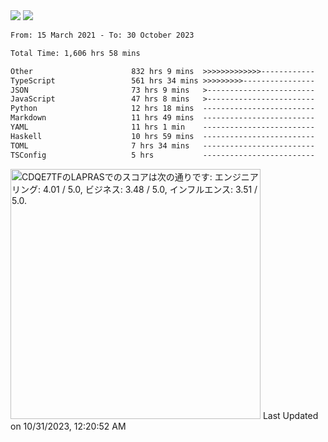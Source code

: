 <div>
  <img src="https://github-readme-stats.vercel.app/api?username=naporin0624&count_private=true&show_icons=true" />
  <img src="https://github-readme-stats.vercel.app/api/top-langs/?username=naporin0624&layout=compact&hide=css" />
  <!--START_SECTION:waka-->

```txt
From: 15 March 2021 - To: 30 October 2023

Total Time: 1,606 hrs 58 mins

Other                      832 hrs 9 mins  >>>>>>>>>>>>>------------   51.78 %
TypeScript                 561 hrs 34 mins >>>>>>>>>----------------   34.95 %
JSON                       73 hrs 9 mins   >------------------------   04.55 %
JavaScript                 47 hrs 8 mins   >------------------------   02.93 %
Python                     12 hrs 18 mins  -------------------------   00.77 %
Markdown                   11 hrs 49 mins  -------------------------   00.74 %
YAML                       11 hrs 1 min    -------------------------   00.69 %
Haskell                    10 hrs 59 mins  -------------------------   00.68 %
TOML                       7 hrs 34 mins   -------------------------   00.47 %
TSConfig                   5 hrs           -------------------------   00.31 %
```

<!--END_SECTION:waka-->
  
  <!--START_SECTION:lapras-card-->
<p ><a href="https://lapras.com/public/CDQE7TF" target="_blank" rel="noopener noreferrer"><img alt="CDQE7TFのLAPRASでのスコアは次の通りです: エンジニアリング: 4.01 / 5.0, ビジネス: 3.48 / 5.0, インフルエンス: 3.51 / 5.0." src="https://lapras-card-generator.vercel.app/api/svg?e=4.01&b=3.48&i=3.51&b1=%23232323&b2=%236d6d6d&i1=%23212121&i2=%23818181&l=ja" width="400" ></a>  
Last Updated on 10/31/2023, 12:20:52 AM</p>
<!--END_SECTION:lapras-card-->
</div>
